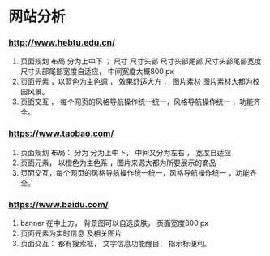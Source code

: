 #  网站分析
### http://www.hebtu.edu.cn/
1.  页面规划 布局 分为上中下 ； 尺寸 尺寸头部 尺寸头部尾部 尺寸头部尾部宽度 尺寸头部尾部宽度自适应， 中间宽度大概800 px
2.   页面元素 ，以蓝色为主色调 ，  效果舒适大方 ， 图片素材 图片素材大都为校园风景。
3.    页面交互 ， 每个网页的风格导航操作统一统一，风格导航操作统一  ，功能齐全。

### https://www.taobao.com/
1.  页面规划  布局： 分为 分为上中下，  中间又分为左右 ，  宽度自适应 
2.   页面元素， 以橙色为主色系  ，图片来源大都为所要展示的商品 
3.    页面交互，每个网页的风格导航操作统一统一，风格导航操作统一  ，功能齐全。

### https://www.baidu.com/
1. banner  在中上方， 背景图可以自选皮肤， 页面宽度800 px
2.  页面元素为实时信息 及相关图片
3.   页面交互： 都有搜索框， 文字信息功能醒目， 指示标便利。


